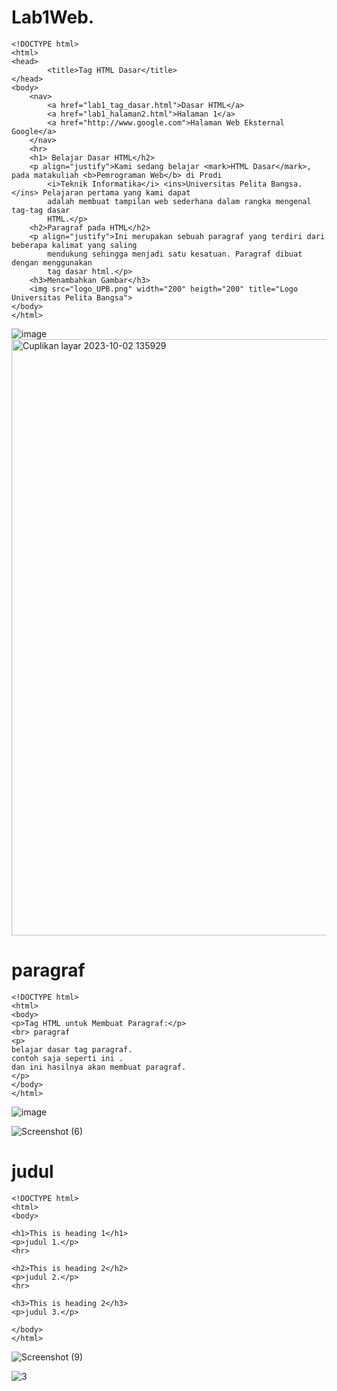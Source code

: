 # Lab1Web.
```
<!DOCTYPE html>
<html>
<head>
        <title>Tag HTML Dasar</title>
</head>
<body>
    <nav>
        <a href="lab1_tag_dasar.html">Dasar HTML</a>
        <a href="lab1_halaman2.html">Halaman 1</a>
        <a href="http://www.google.com">Halaman Web Eksternal Google</a>
    </nav>        
    <hr>
    <h1> Belajar Dasar HTML</h2>
    <p align="justify">Kami sedang belajar <mark>HTML Dasar</mark>, pada matakuliah <b>Pemrograman Web</b> di Prodi
        <i>Teknik Informatika</i> <ins>Universitas Pelita Bangsa.</ins> Pelajaran pertama yang kami dapat
        adalah membuat tampilan web sederhana dalam rangka mengenal tag-tag dasar
        HTML.</p>
    <h2>Paragraf pada HTML</h2>
    <p align="justify">Ini merupakan sebuah paragraf yang terdiri dari beberapa kalimat yang saling
        mendukung sehingga menjadi satu kesatuan. Paragraf dibuat dengan menggunakan
        tag dasar html.</p>
    <h3>Menambahkan Gambar</h3>
    <img src="logo_UPB.png" width="200" heigth="200" title="Logo Universitas Pelita Bangsa">
</body>
</html>
```
![image](https://github.com/riskibowo/Lab1Web./assets/115862112/bdd34215-0bea-42e2-9ad8-96f537b72ba3)
<img width="954" alt="Cuplikan layar 2023-10-02 135929" src="https://github.com/riskibowo/Lab1Web./assets/115862112/02fb418d-c29a-4207-bc21-79d04974d7d4">

# paragraf
```
<!DOCTYPE html>
<html>
<body>
<p>Tag HTML untuk Membuat Paragraf:</p>
<br> paragraf
<p>
belajar dasar tag paragraf.
contoh saja seperti ini .
dan ini hasilnya akan membuat paragraf.
</p>
</body>
</html>
```
![image](https://github.com/riskibowo/Lab1Web./assets/115862112/2b0195a4-de43-48e6-b7a4-81ceeff9447e)

![Screenshot (6)](https://github.com/riskibowo/Lab1Web./assets/115862112/7bcbad7a-76ad-41dc-8867-49df6148a379)

# judul
```
<!DOCTYPE html>
<html>
<body>

<h1>This is heading 1</h1>
<p>judul 1.</p>
<hr>

<h2>This is heading 2</h2>
<p>judul 2.</p>
<hr>

<h3>This is heading 2</h3>
<p>judul 3.</p>

</body>
</html>
```
![Screenshot (9)](https://github.com/riskibowo/Lab1Web./assets/115862112/f44d2afc-bc4c-47cd-a147-587d2d379cc5)

![3](https://github.com/riskibowo/Lab1Web./assets/115862112/78cf0e30-4d09-4386-923f-948469c00755)

